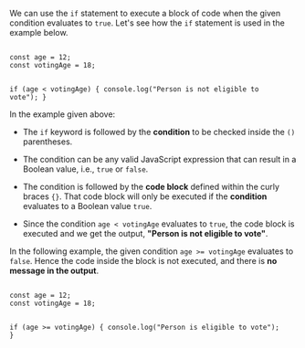 We can use the `if` statement
to execute a block of code
when the given condition
evaluates to `true`.
Let's see how the `if` statement
is used in the example below.

<codeblock language="javascript" type="lesson">
<code>
const age = 12;
const votingAge = 18;

if (age < votingAge) {
  console.log("Person is not eligible to vote");
}
</code>
</codeblock>

In the example given above:

- The `if` keyword is followed
  by the **condition** to be checked
  inside the `()` parentheses.

- The condition can be
  any valid JavaScript expression
  that can result in a Boolean value,
  i.e., `true` or `false`.

- The condition is followed by
  the **code block** defined
  within the curly braces `{}`.
  That code block will only be executed
  if the **condition** evaluates to
  a Boolean value `true`.

- Since the condition
  `age < votingAge` evaluates to `true`,
  the code block is executed
  and
  we get the output,
  **"Person is not eligible to vote"**.

In the following example,
the given condition `age >= votingAge`
evaluates to `false`.
Hence the code inside
the block is not executed,
and there is **no message in the output**.

<codeblock language="javascript" type="lesson">
<code>
const age = 12;
const votingAge = 18;

if (age >= votingAge) {
  console.log("Person is eligible to vote");
}
</code>
</codeblock>